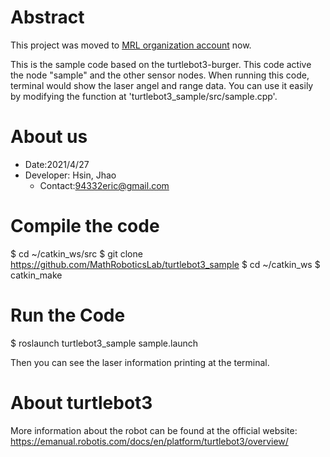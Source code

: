 # Abstract
This project was moved to [MRL organization account](https://github.com/NcuMathRoboticsLab/turtlebot3_sample) now.

This is the sample code based on the turtlebot3-burger. This code active the node "sample" and the other sensor nodes. When running this code, terminal would show the laser angel and range data. You can use it easily by modifying the function at 'turtlebot3_sample/src/sample.cpp'.

# About us
* Date:2021/4/27
* Developer: Hsin, Jhao 
  * Contact:94332eric@gmail.com

# Compile the code
$ cd ~/catkin_ws/src
$ git clone https://github.com/MathRoboticsLab/turtlebot3_sample
$ cd ~/catkin_ws
$ catkin_make

# Run the Code
$ roslaunch turtlebot3_sample sample.launch

Then you can see the laser information printing at the terminal.

# About turtlebot3
More information about the robot can be found at the official website: https://emanual.robotis.com/docs/en/platform/turtlebot3/overview/
